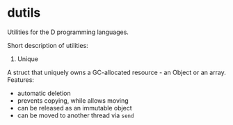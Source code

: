 dutils
======

Utilities for the D programming languages.

Short description of utilities:

1) Unique

A struct that uniquely owns a GC-allocated resource - an Object or an array. Features:

- automatic deletion
- prevents copying, while allows moving
- can be released as an immutable object
- can be moved to another thread via `send`
